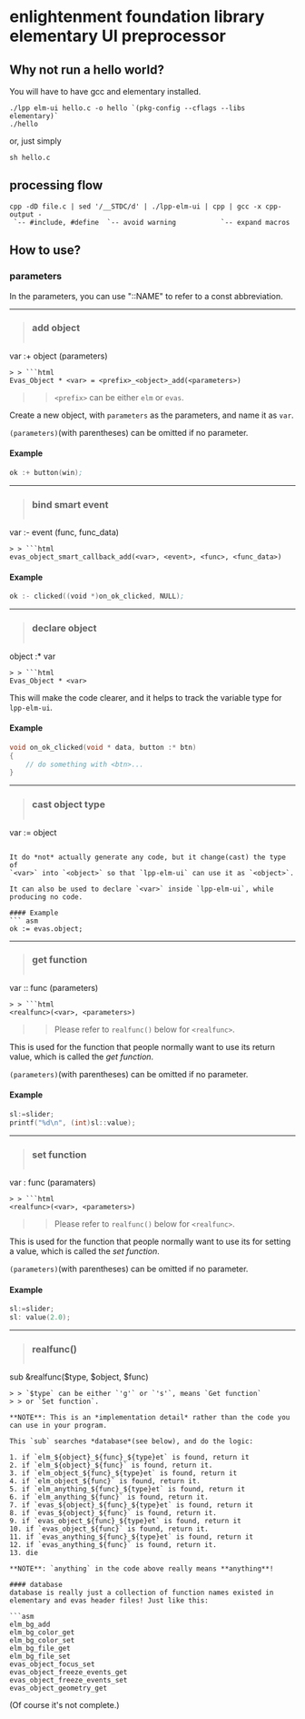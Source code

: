 # enlightenment foundation library elementary UI preprocessor
## Why not run a hello world?
You will have to have gcc and elementary installed.

	./lpp elm-ui hello.c -o hello `(pkg-config --cflags --libs elementary)`
	./hello

or, just simply

	sh hello.c


## processing flow

	cpp -dD file.c | sed '/__STDC/d' | ./lpp-elm-ui | cpp | gcc -x cpp-output -
	 `-- #include, #define  `-- avoid warning           `-- expand macros

## How to use?

### parameters
In the parameters, you can use "::NAME" to refer to a const abbreviation.

<hr>


> ### add object
> ```asm
var :+ object (parameters)
```
> > ```html
Evas_Object * <var> = <prefix>_<object>_add(<parameters>)
```
> > `<prefix>` can be either `elm` or `evas`.

Create a new object, with `parameters` as the parameters, and name it
as `var`.

`(parameters)`(with parentheses) can be omitted if no parameter.

#### Example

```asm
ok :+ button(win);
```

<hr>


> ### bind smart event
> ```asm
var :- event (func, func_data)
```
> > ```html
evas_object_smart_callback_add(<var>, <event>, <func>, <func_data>)
```

#### Example
```asm
ok :- clicked((void *)on_ok_clicked, NULL);
```

<hr>


> ### declare object
> ```asm
object :* var
```
> > ```html
Evas_Object * <var>
```

This will make the code clearer, and it helps to track the variable type
for `lpp-elm-ui`.

#### Example
```c
void on_ok_clicked(void * data, button :* btn)
{
	// do something with <btn>...
}
```

<hr>


> ### cast object type
> ```asm
var := object
```

It do *not* actually generate any code, but it change(cast) the type of
`<var>` into `<object>` so that `lpp-elm-ui` can use it as `<object>`.

It can also be used to declare `<var>` inside `lpp-elm-ui`, while
producing no code.

#### Example
``` asm
ok := evas.object;
```

<hr>


> ### get function
> ```asm
var :: func (parameters)
```
> > ```html
<realfunc>(<var>, <parameters>)
```
> > Please refer to `realfunc()` below for `<realfunc>`.

This is used for the function that people normally want to use its
return value, which is called the *get function*.

`(parameters)`(with parentheses) can be omitted if no parameter.

#### Example
```c
sl:=slider;
printf("%d\n", (int)sl::value);
```

<hr>


> ### set function
> ```asm
var : func (paramaters)
```
> > ```html
<realfunc>(<var>, <parameters>)
```
> > Please refer to `realfunc()` below for `<realfunc>`.

This is used for the function that people normally want to use its
for setting a value, which is called the *set function*.

`(parameters)`(with parentheses) can be omitted if no parameter.

#### Example
```c
sl:=slider;
sl: value(2.0);
```

<hr>


> ### realfunc()
> ```perl
sub &realfunc($type, $object, $func)
```
> > `$type` can be either `'g'` or `'s'`, means `Get function`
> > or `Set function`.

**NOTE**: This is an *implementation detail* rather than the code you
can use in your program.

This `sub` searches *database*(see below), and do the logic:

1. if `elm_${object}_${func}_${type}et` is found, return it
2. if `elm_${object}_${func}` is found, return it.
3. if `elm_object_${func}_${type}et` is found, return it
4. if `elm_object_${func}` is found, return it.
5. if `elm_anything_${func}_${type}et` is found, return it
6. if `elm_anything_${func}` is found, return it.
7. if `evas_${object}_${func}_${type}et` is found, return it
8. if `evas_${object}_${func}` is found, return it.
9. if `evas_object_${func}_${type}et` is found, return it
10. if `evas_object_${func}` is found, return it.
11. if `evas_anything_${func}_${type}et` is found, return it
12. if `evas_anything_${func}` is found, return it.
13. die

**NOTE**: `anything` in the code above really means **anything**!

#### database
database is really just a collection of function names existed in
elementary and evas header files! Just like this:

```asm
elm_bg_add
elm_bg_color_get
elm_bg_color_set
elm_bg_file_get
elm_bg_file_set
evas_object_focus_set
evas_object_freeze_events_get
evas_object_freeze_events_set
evas_object_geometry_get
```
(Of course it's not complete.)

